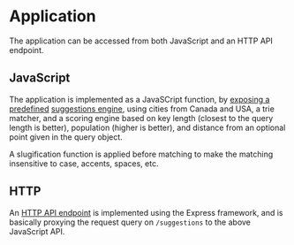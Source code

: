 Application
===========

The application can be accessed from both JavaScript and an HTTP API
endpoint.

JavaScript
----------

The application is implemented as a JavaSCript function, by [exposing a
predefined](suggestions.js) [suggestions engine](suggestions), using
cities from Canada and USA, a trie matcher, and a scoring engine based
on key length (closest to the query length is better), population
(higher is better), and distance from an optional point given in the
query object.

A slugification function is applied before matching to make the matching
insensitive to case, accents, spaces, etc.

HTTP
----

An [HTTP API endpoint](app.js) is implemented using the Express
framework, and is basically proxying the request query on `/suggestions`
to the above JavaScript API.
